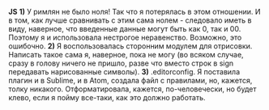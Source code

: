 **JS**
**1)** У римлян не было ноля! Так что я потерялась в этом отношении. И в том, как лучше сравнивать с этим сама нолем - следовало иметь в виду, наверное, что введенные данные могут быть как 0, так и 00. Поэтому я и использовала нестрогое неравенство. Возможно, это ошибочно.
**2)** Я воспользовалась сторонним модулем для отрисовки. Написать такое сама я, наверное, пока не могу (во всяком случае, сразу в голову ничего не пришло, разве что вместо строк в sign передавать нарисованные символы).
**3)** .editorconfig. Я поставила плагин и в Sublime, и в Atom, создала файл с правилами, но, кажется, толку никакого. Отформатировала, кажется, по-человечески, но будет клево, если я пойму все-таки, как это должно работать.
